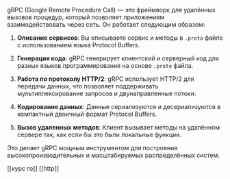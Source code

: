 gRPC (Google Remote Procedure Call) — это фреймворк для удалённых вызовов процедур, который позволяет приложениям взаимодействовать через сеть. Он работает следующим образом:

1. **Описание сервисов**: Вы описываете сервис и методы в `.proto` файле с использованием языка Protocol Buffers.
    
2. **Генерация кода**: gRPC генерирует клиентский и серверный код для разных языков программирования на основе `.proto` файла.
    
3. **Работа по протоколу HTTP/2**: gRPC использует HTTP/2 для передачи данных, что позволяет поддерживать мультиплексирование запросов и двунаправленные потоки.
    
4. **Кодирование данных**: Данные сериализуются и десериализуются в компактный двоичный формат Protocol Buffers.
    
5. **Вызов удаленных методов**: Клиент вызывает методы на удалённом сервере так, как если бы это были локальные функции.
    

Это делает gRPC мощным инструментом для построения высокопроизводительных и масштабируемых распределённых систем.

[[курс го]]
[[http]]